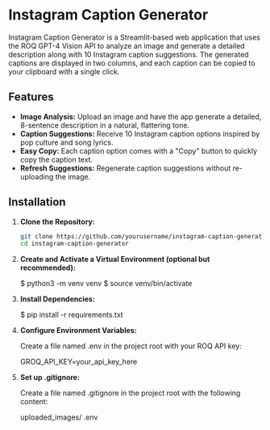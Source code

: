 # Instagram Caption Generator

Instagram Caption Generator is a Streamlit-based web application that uses the ROQ GPT-4 Vision API to analyze an image and generate a detailed description along with 10 Instagram caption suggestions. The generated captions are displayed in two columns, and each caption can be copied to your clipboard with a single click.

## Features

- **Image Analysis:** Upload an image and have the app generate a detailed, 8-sentence description in a natural, flattering tone.
- **Caption Suggestions:** Receive 10 Instagram caption options inspired by pop culture and song lyrics.
- **Easy Copy:** Each caption option comes with a "Copy" button to quickly copy the caption text.
- **Refresh Suggestions:** Regenerate caption suggestions without re-uploading the image.

## Installation

1. **Clone the Repository:**

   ```bash
   git clone https://github.com/yourusername/instagram-caption-generator.git
   cd instagram-caption-generator

2. **Create and Activate a Virtual Environment (optional but recommended):**

   $ python3 -m venv venv
   $ source venv/bin/activate

3. **Install Dependencies:**

   $ pip install -r requirements.txt

4. **Configure Environment Variables:**

   Create a file named .env in the project root with your ROQ API key:

   GROQ_API_KEY=your_api_key_here

5. **Set up .gitignore:**

   Create a file named .gitignore in the project root with the following content:

   uploaded_images/
   .env
